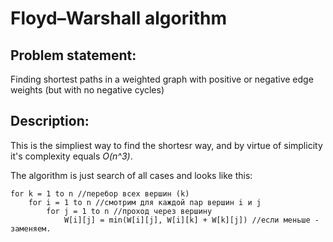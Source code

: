 # Floyd–Warshall algorithm

## Problem statement:

Finding shortest paths in a weighted graph with positive or negative edge weights (but with no negative cycles)

## Description:

This is the simpliest way to find the shortesr way, and by virtue of simplicity it's complexity equals _O(n^3)_.

The algorithm is just search of all cases and looks like this:
```
for k = 1 to n //перебор всех вершин (k)
    for i = 1 to n //смотрим для каждой пар вершин i и j
        for j = 1 to n //проход через вершину
            W[i][j] = min(W[i][j], W[i][k] + W[k][j]) //если меньше - заменяем.
```
